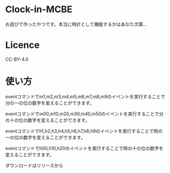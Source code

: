 # Clock-in-MCBE
お遊びで作ったやつです。本当に時計として機能するかはあなた次第...

# Licence
CC-BY-4.0

# 使い方
eventコマンドでm1,m2,m3,m4,m5,m6,m7,m8,m9のイベントを実行することで分の一の位の数字を変えることができます。

eventコマンドでm00,m10,m20,m30,m40,m50のイベントを実行することで分の十の位の数字を変えることができます。

eventコマンドでh1,h2,h3,h4,h5,h6,h7,h8,h9のイベントを実行することで時の一の位の数字を変えることができます。

eventコマンドでh00,h10,h20のイベントを実行することで時の十の位の数字を変えることができます。

ダウンロードはリリースから
